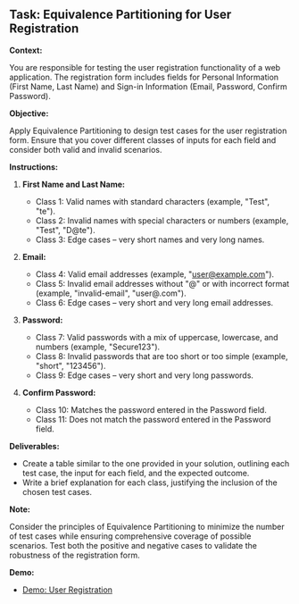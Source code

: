 ## Task: Equivalence Partitioning for User Registration

**Context:**

You are responsible for testing the user registration functionality of a web application. The registration form includes fields for Personal Information (First Name, Last Name) and Sign-in Information (Email, Password, Confirm Password).

**Objective:**

Apply Equivalence Partitioning to design test cases for the user registration form. Ensure that you cover different classes of inputs for each field and consider both valid and invalid scenarios.

**Instructions:**

1. **First Name and Last Name:**
   - Class 1: Valid names with standard characters (example, "Test", "te").
   - Class 2: Invalid names with special characters or numbers (example, "Test", "D@te").
   - Class 3: Edge cases – very short names and very long names.

2. **Email:**
   - Class 4: Valid email addresses (example, "user@example.com").
   - Class 5: Invalid email addresses without "@" or with incorrect format (example, "invalid-email", "user@.com").
   - Class 6: Edge cases – very short and very long email addresses.

3. **Password:**
   - Class 7: Valid passwords with a mix of uppercase, lowercase, and numbers (example, "Secure123").
   - Class 8: Invalid passwords that are too short or too simple (example, "short", "123456").
   - Class 9: Edge cases – very short and very long passwords.

4. **Confirm Password:**
   - Class 10: Matches the password entered in the Password field.
   - Class 11: Does not match the password entered in the Password field.

**Deliverables:**

- Create a table similar to the one provided in your solution, outlining each test case, the input for each field, and the expected outcome.
- Write a brief explanation for each class, justifying the inclusion of the chosen test cases.

**Note:**

Consider the principles of Equivalence Partitioning to minimize the number of test cases while ensuring comprehensive coverage of possible scenarios. Test both the positive and negative cases to validate the robustness of the registration form.

**Demo:**

- [Demo: User Registration](https://magento.softwaretestingboard.com/customer/account/create/)